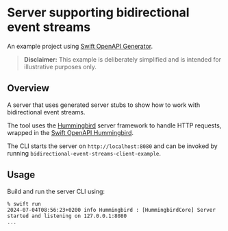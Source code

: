 # Server supporting bidirectional event streams

An example project using [Swift OpenAPI Generator](https://github.com/apple/swift-openapi-generator).

> **Disclaimer:** This example is deliberately simplified and is intended for illustrative purposes only.

## Overview

A server that uses generated server stubs to show how to work with bidirectional event streams.

The tool uses the [Hummingbird](https://github.com/hummingbird-project/hummingbird) server framework to handle HTTP requests, wrapped in the [Swift OpenAPI Hummingbird](https://github.com/hummingbird-project/swift-openapi-hummingbird).

The CLI starts the server on `http://localhost:8080` and can be invoked by running `bidirectional-event-streams-client-example`.

## Usage

Build and run the server CLI using:

```console
% swift run
2024-07-04T08:56:23+0200 info Hummingbird : [HummingbirdCore] Server started and listening on 127.0.0.1:8080
...
```
